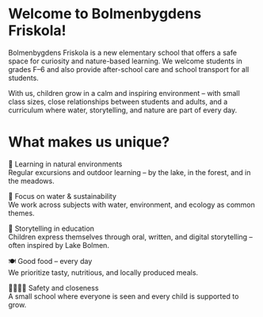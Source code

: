 ---
---

# Welcome to Bolmenbygdens Friskola!

Bolmenbygdens Friskola is a new elementary school that offers a safe space for curiosity and nature-based learning. We welcome students in grades F–6 and also provide after-school care and school transport for all students.

With us, children grow in a calm and inspiring environment – with small class sizes, close relationships between students and adults, and a curriculum where water, storytelling, and nature are part of every day.

# What makes us unique?
🌿 Learning in natural environments    
    Regular excursions and outdoor learning – by the lake, in the forest, and in the meadows.

🌊 Focus on water & sustainability    
We work across subjects with water, environment, and ecology as common themes.

📖 Storytelling in education    
Children express themselves through oral, written, and digital storytelling – often inspired by Lake Bolmen.

🍽 Good food – every day    
We prioritize tasty, nutritious, and locally produced meals.

👨‍👩‍👧‍👦 Safety and closeness    
A small school where everyone is seen and every child is supported to grow.
